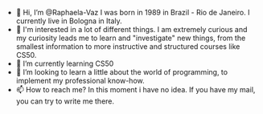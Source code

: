 - 👋 Hi, I’m @Raphaela-Vaz I was born in 1989 in Brazil - Rio de Janeiro. I currently live in Bologna in Italy.
- 👀 I'm interested in a lot of different things. I am extremely curious and my curiosity leads me to learn and "investigate" new things, from the smallest information to more instructive and structured courses like CS50.
- 🌱 I’m currently learning CS50
- 💞️ I’m looking to learn a little about the world of programming, to implement my professional know-how.
- 📫 How to reach me? In this moment i have no idea. If you have my mail, you can try to write me there. 

<!---
Raphaela-Vaz/Raphaela-Vaz is a ✨ special ✨ repository because its `README.md` (this file) appears on your GitHub profile.
You can click the Preview link to take a look at your changes.
--->
